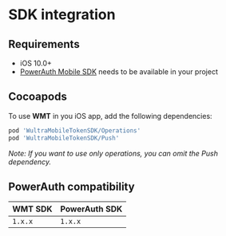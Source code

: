 # SDK integration

## Requirements

- iOS 10.0+
- [PowerAuth Mobile SDK](https://github.com/wultra/powerauth-mobile-sdk) needs to be available in your project 

## Cocoapods

To use **WMT** in you iOS app, add the following dependencies:

```rb
pod 'WultraMobileTokenSDK/Operations'
pod 'WultraMobileTokenSDK/Push'
```

_Note: If you want to use only operations, you can omit the Push dependency._

## PowerAuth compatibility
| WMT SDK | PowerAuth SDK |  
|---|---|
| `1.x.x` | `1.x.x` |